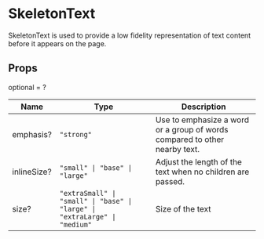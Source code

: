 # SkeletonText

SkeletonText is used to provide a low fidelity representation of text content before it appears on the page.

## Props
optional = ?

| Name | Type | Description |
| --- | --- | --- |
| emphasis? | <code>"strong"</code> | Use to emphasize a word or a group of words compared to other nearby text. |
| inlineSize? | <code>"small" &#124; "base" &#124; "large"</code> | Adjust the length of the text when no children are passed. |
| size? | <code>"extraSmall" &#124; "small" &#124; "base" &#124; "large" &#124; "extraLarge" &#124; "medium"</code> | Size of the text |